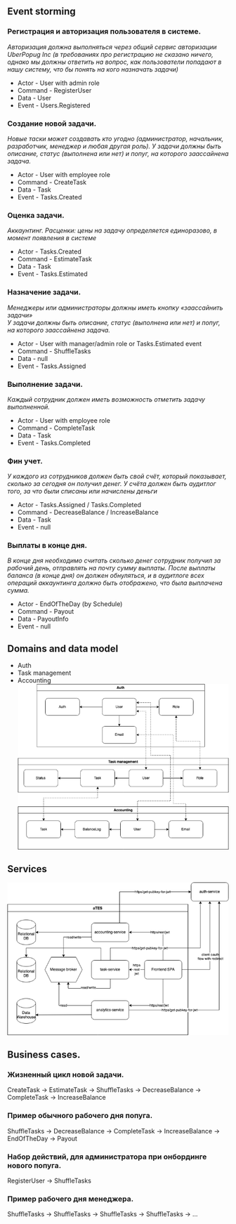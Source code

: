 ## Event storming

### Регистрация и авторизация пользователя в системе.
_Авторизация должна выполняться через общий сервис авторизации UberPopug Inc (в требованиях про регистрацию не сказано ничего, однако мы должны ответить на вопрос, как пользователи попадают в нашу систему, что бы понять на кого назначать задачи)_
- Actor - User with admin role
- Command - RegisterUser
- Data - User
- Event - Users.Registered

### Создание новой задачи.
_Новые таски может создавать кто угодно (администратор, начальник, разработчик, менеджер и любая другая роль). У задачи должны быть описание, статус (выполнена или нет) и попуг, на которого заассайнена задача._
- Actor - User with employee role
- Command - CreateTask
- Data - Task
- Event - Tasks.Created

### Оценка задачи.
_Аккаунтинг. Расценки: цены на задачу определяется единоразово, в момент появления в системе_
- Actor - Tasks.Created
- Command - EstimateTask
- Data - Task
- Event - Tasks.Estimated

### Назначение задачи.
_Менеджеры или администраторы должны иметь кнопку «заассайнить задачи»_ <br>
_У задачи должны быть описание, статус (выполнена или нет) и попуг, на которого заассайнена задача._
- Actor - User with manager/admin role or Tasks.Estimated event
- Command - ShuffleTasks
- Data - null
- Event - Tasks.Assigned

### Выполнение задачи.
_Каждый сотрудник должен иметь возможность отметить задачу выполненной._
- Actor - User with employee role
- Command - CompleteTask
- Data - Task
- Event - Tasks.Completed

### Фин учет.
_У каждого из сотрудников должен быть свой счёт, который показывает, сколько за сегодня он получил денег. У счёта должен быть аудитлог того, за что были списаны или начислены деньги_
- Actor - Tasks.Assigned / Tasks.Completed
- Command - DecreaseBalance / IncreaseBalance
- Data - Task
- Event - null

### Выплаты в конце дня.
_В конце дня необходимо считать сколько денег сотрудник получил за рабочий день, отправлять на почту сумму выплаты. После выплаты баланса (в конце дня) он должен обнуляться, и в аудитлоге всех операций аккаунтинга должно быть отображено, что была выплачена сумма._
- Actor - EndOfTheDay (by Schedule)
- Command - Payout
- Data - PayoutInfo
- Event - null

## Domains and data model
- Auth
- Task management
- Accounting
![domains_data model](./ates_domains_data_model.png)

## Services
![services](./../system-design-0/ates.drawio.png)

## Business cases.
### Жизненный цикл новой задачи.
CreateTask -> EstimateTask -> ShuffleTasks -> DecreaseBalance -> CompleteTask -> IncreaseBalance

### Пример обычного рабочего дня попуга.
ShuffleTasks -> DecreaseBalance -> CompleteTask -> IncreaseBalance -> EndOfTheDay -> Payout

### Набор действий, для администратора при онбординге нового попуга.
RegisterUser -> ShuffleTasks

### Пример рабочего дня менеджера.
ShuffleTasks -> ShuffleTasks -> ShuffleTasks -> ShuffleTasks -> ...